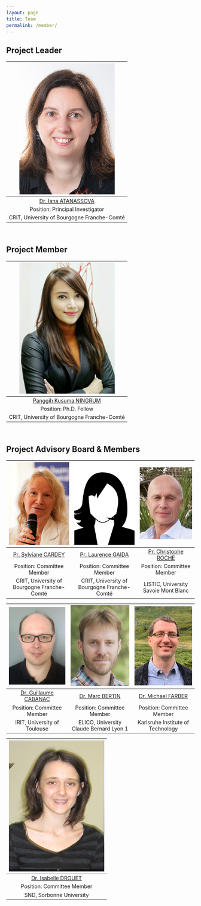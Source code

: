 ```yaml
---
layout: page
title: Team
permalink: /member/
---
```


## Project Leader

| ![Iana](/images/Iana.png)     | 
| :------:        |   
| [Dr. Iana ATANASSOVA](http://tesniere.univ-fcomte.fr/iana/) | 
| Position: Principal Investigator |
| CRIT, University of Bourgogne Franche-Comté |
<br />

## Project Member

| ![Panggih](/images/panggih.png) |
| :---:        |
| [Panggih Kusuma NINGRUM](https://ningrumdaud.github.io)   |
| Position: Ph.D. Fellow      |
| CRIT, University of Bourgogne Franche-Comté|
<br />

## Project Advisory Board & Members
| ![Sylviane](/images/Sylviane_CARDEY.png) | ![Laurence](/images/image.png) | ![Christophe](/images/Chris.png) |
| :---:        |    :----:   |          :---: |
| [Pr. Sylviane CARDEY](https://www.iufrance.fr/les-membres-de-liuf/membre/1289-sylviane-cardey-greenfield.html) | [Pr. Laurence GAIDA](http://crit.univ-fcomte.fr/download/labo-lhple/document/membres-du-crit/cv-des-membres/fiche-laurence-dahan-gaida.pdf)   | [Pr. Christophe ROCHE](https://www.univ-smb.fr/listic/en/presentation_listic/membres/enseignants-chercheurs/christophe-roche/) |
| Position: Committee Member        | Position: Committee Member      |  Position: Committee Member      |
| CRIT, University of Bourgogne Franche-Comté | CRIT, University of Bourgogne Franche-Comté | LISTIC, University Savoie Mont Blanc|

| ![Guillaume](/images/Marc.png) |![Marc](/images/Guillaume.png) | ![Michael](/images/Michael_Faerber.png)     |
| :---:        |    :----:   |          :---: |
| [Dr. Guillaume CABANAC](https://www.irit.fr/~Guillaume.Cabanac/) | [Dr. Marc BERTIN](https://elico-recherche.msh-lse.fr/membres/marc-bertin)   | [Dr. Michael FARBER](https://www.researchgate.net/profile/Michael_Faerber) | 
| Position: Committee Member | Position: Committee Member        | Position: Committee Member      |
| IRIT, University of Toulouse | ELICO, University Claude Bernard Lyon 1| Karlsruhe Institute of Technology|

| ![Isabelle](/images/Isabelle_drouet.png) | 
| :---:        |
| [Dr. Isabelle DROUET](https://lettres.sorbonne-universite.fr/sites/default/files/media/2020-04/drouet%20isabelle_sept19.pdf) |
| Position: Committee Member |
| SND, Sorbonne University |
